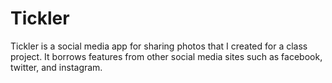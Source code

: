 # Tickler
Tickler is a social media app for sharing photos that I created for a class project. It borrows features from other social media sites such as facebook, twitter, and instagram.

